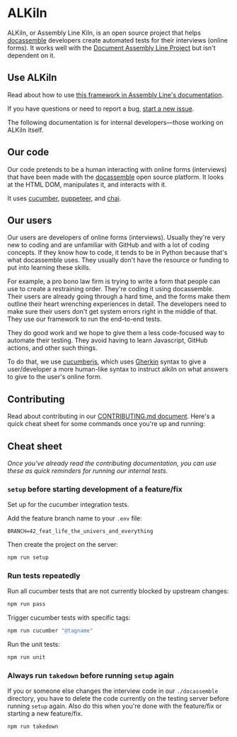 # ALKiln

ALKiln, or Assembly Line Kiln, is an open source project that helps [docassemble](https://docassemble.org/) developers create automated tests for their interviews (online forms). It works well with the [Document Assembly Line Project](https://suffolklitlab.org/docassemble-AssemblyLine-documentation) but isn't dependent on it.

<!-- 
https://github.com/18F/open-source-guide/blob/18f-pages/pages/making-readmes-readable.md
√ What is this repo or project? (You can reuse the repo description you used earlier because this section doesn’t have to be long.)
√ How does it work?
√ Who will use this repo or project?
√ What is the goal of this project?
-->

## Use ALKiln

Read about how to use [this framework in Assembly Line's documentation](https://suffolklitlab.org/docassemble-AssemblyLine-documentation/docs/alkiln/intro).

If you have questions or need to report a bug, [start a new issue](https://github.com/SuffolkLITLab/ALKiln/issues/new).

The following documentation is for internal developers—those working on ALKiln itself.

## Our code

Our code pretends to be a human interacting with online forms (interviews) that have been made with the [docassemble](https://docassemble.org) open source platform. It looks at the HTML DOM, manipulates it, and interacts with it.

It uses [cucumber](https://cucumber.io/docs/installation/javascript/), [puppeteer](https://pptr.dev/), and [chai](https://www.chaijs.com/).

## Our users

Our users are developers of online forms (interviews). Usually they're very new to coding and are unfamiliar with GitHub and with a lot of coding concepts. If they know how to code, it tends to be in Python because that's what docassemble uses. They usually don't have the resource or funding to put into learning these skills.

For example, a pro bono law firm is trying to write a form that people can use to create a restraining order. They're coding it using docassemble. Their users are already going through a hard time, and the forms make them outline their heart wrenching experiences in detail. The developers need to make sure their users don't get system errors right in the middle of that. They use our framework to run the end-to-end tests.

They do good work and we hope to give them a less code-focused way to automate their testing. They avoid having to learn Javascript, GitHub actions, and other such things.

To do that, we use [cucumberjs](https://cucumber.io/docs/installation/javascript/), which uses [Gherkin](https://cucumber.io/docs/gherkin/reference/) syntax to give a user/developer a more human-like syntax to instruct alkiln on what answers to give to the user's online form.

## Contributing

Read about contributing in our [CONTRIBUTING.md document](CONTRIBUTING.md). Here's a quick cheat sheet for some commands once you're up and running:

## Cheat sheet

*Once you've already read the contributing documentation, you can use these as quick reminders for running our internal tests.*

### `setup` before starting development of a feature/fix

Set up for the cucumber integration tests.

Add the feature branch name to your `.env` file:

```
BRANCH=42_feat_life_the_univers_and_everything
```

Then create the project on the server:

```bash
npm run setup
```

### Run tests repeatedly

Run all cucumber tests that are not currently blocked by upstream changes:

```bash
npm run pass
```

Trigger cucumber tests with specific tags:

```bash
npm run cucumber "@tagname"
```

Run the unit tests:

```bash
npm run unit
```

### Always run `takedown` before running `setup` again

If you or someone else changes the interview code in our `./docassemble` directory, you have to delete the code currently on the testing server before running `setup` again. Also do this when you're done with the feature/fix or starting a new feature/fix.

```bash
npm run takedown
```
